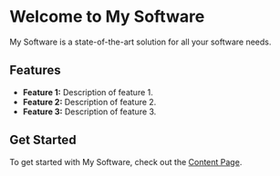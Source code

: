 # Welcome to My Software

My Software is a state-of-the-art solution for all your software needs. 

## Features

- **Feature 1:** Description of feature 1.
- **Feature 2:** Description of feature 2.
- **Feature 3:** Description of feature 3.

## Get Started

To get started with My Software, check out the [Content Page](content.md).